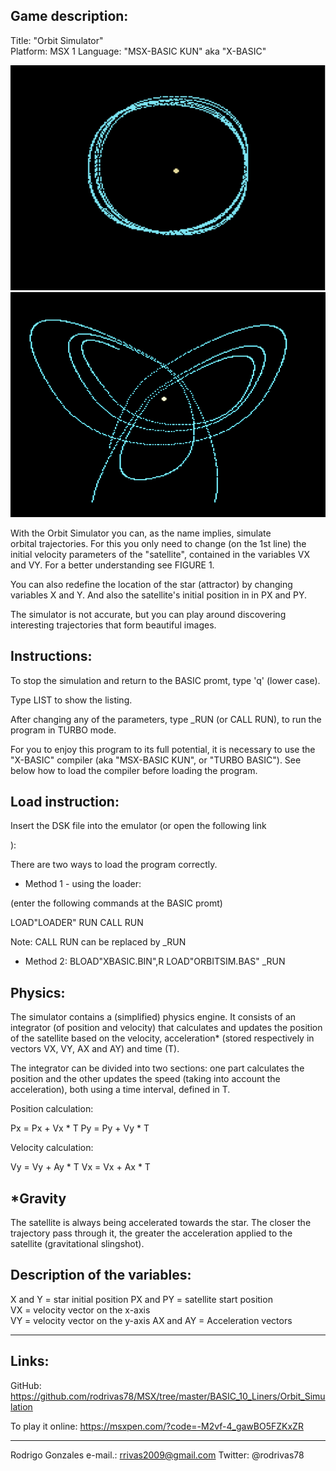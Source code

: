 

 Game description:
 -----------------

Title: "Orbit Simulator"  
Platform: MSX 1
Language: "MSX-BASIC KUN" aka "X-BASIC" 


<img src="https://github.com/rodrivas78/MSX/raw/master/BASIC_10_Liners/Orbit_Simulator/screenshots/screenshot1.png" alt="header image" width="515" height="360">
<img src="https://github.com/rodrivas78/MSX/raw/master/BASIC_10_Liners/Orbit_Simulator/screenshots/screenshot2.png" alt="header image" width="515" height="360">




With the Orbit Simulator you can, as the name implies, simulate  
orbital trajectories. For this you only need to change (on the 1st 
line) the initial velocity parameters of the "satellite", contained 
in the variables VX and VY. For a better understanding see FIGURE 1. 

You can also redefine the location of the star (attractor) by changing 
variables X and Y. And also the satellite's initial position in 
in PX and PY.

The simulator is not accurate, but you can play around discovering
interesting trajectories that form beautiful images.


Instructions:
-------------

To stop the simulation and return to the BASIC promt, type 'q' 
(lower case).

Type LIST <ENTER> to show the listing.

After changing any of the parameters, type _RUN (or CALL RUN),
to run the program in TURBO mode.

For you to enjoy this program to its full potential, it is necessary to 
use the "X-BASIC" compiler (aka "MSX-BASIC KUN", or "TURBO BASIC").
See below how to load the compiler before loading the program. 


Load instruction:
-----------------

Insert the DSK file into the emulator (or open the following link

):

 
There are two ways to load the program correctly.
  
- Method 1 - using the loader:

(enter the following commands at the BASIC promt)

LOAD"LOADER" <ENTER>
RUN <ENTER>
CALL RUN <ENTER>

Note: CALL RUN can be replaced by _RUN


- Method 2:
BLOAD"XBASIC.BIN",R <ENTER>
LOAD"ORBITSIM.BAS" <ENTER>
_RUN <ENTER>


Physics:
--------

The simulator contains a (simplified) physics engine. 
It consists of an integrator (of position and velocity) that calculates
and updates the position of the satellite based on the velocity, 
acceleration* (stored respectively in vectors VX, VY, AX and AY) 
and time (T).

The integrator can be divided into two sections: one part calculates
the position and the other updates the speed (taking into account the 
acceleration), both using a time interval, defined in T.

Position calculation:

 Px = Px + Vx * T 
 Py = Py + Vy * T

Velocity calculation:

 Vy = Vy + Ay * T 
 Vx = Vx + Ax * T


*Gravity
---------

The satellite is always being accelerated towards the star. The closer the trajectory pass through it, the greater the acceleration applied to the satellite (gravitational slingshot).


Description of the variables:
-----------------------------
  
 X and Y = star initial position
 PX and PY = satellite start position  
 VX = velocity vector on the x-axis  
 VY = velocity vector on the y-axis
 AX and AY = Acceleration vectors
  
 ------------------------------------------------

Links:
 ------

GitHub:
https://github.com/rodrivas78/MSX/tree/master/BASIC_10_Liners/Orbit_Simulation

To play it online:
https://msxpen.com/?code=-M2vf-4_gawBO5FZKxZR


---------------------------------------------------------

 Rodrigo Gonzales
 e-mail.: rrivas2009@gmail.com
 Twitter: @rodrivas78
